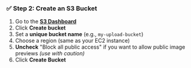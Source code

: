 ### ✅ Step 2: Create an S3 Bucket

1. Go to the [**S3 Dashboard**](https://s3.console.aws.amazon.com/s3/)
2. Click **Create bucket**
3. Set a **unique bucket name** (e.g., `my-upload-bucket`)
4. Choose a region (same as your EC2 instance)
5. **Uncheck** "Block all public access" if you want to allow public image previews *(use with caution)*
6. Click **Create Bucket**
